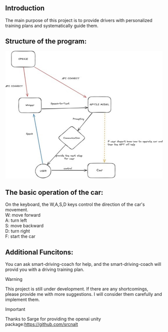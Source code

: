 ## Introduction
The main purpose of this project is to provide drivers with personalized training plans and systematically guide them.  
## Structure of the program:  
![image](https://github.com/Po-Hung0804/ai_drving_coach/blob/main/structure.png)

## The basic operation of the car:  
On the keyboard, the W,A,S,D keys control the direction of the car's movement.  
W: move forward  
A: turn left  
S: move backward  
D: turn right  
F: start the car  
## Additional Funcitons:  
You can ask smart-driving-coach for help, and the smart-driving-coach will provid you with a driving training plan.  

>[!WARNING]
>This project is still under development. If there are any shortcomings, please provide me with more suggestions. I will consider them carefully and implement them.

>[!IMPORTANT]
>Thanks to Sarge for providing the openai unity package:https://github.com/srcnalt
